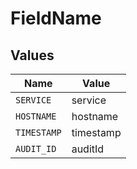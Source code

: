 # FieldName


## Values

| Name        | Value       |
| ----------- | ----------- |
| `SERVICE`   | service     |
| `HOSTNAME`  | hostname    |
| `TIMESTAMP` | timestamp   |
| `AUDIT_ID`  | auditId     |